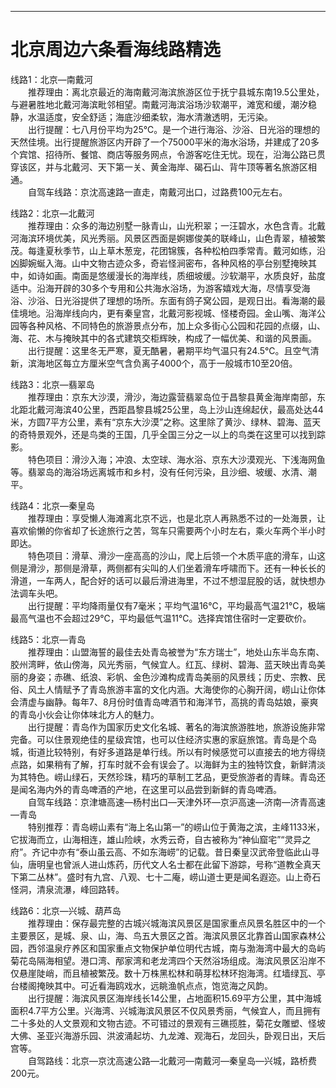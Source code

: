 ---
# 北京周边六条看海线路精选  
  
线路1：北京—南戴河  
&emsp;&emsp;推荐理由：离北京最近的海南戴河海滨旅游区位于抚宁县城东南19.5公里处，与避暑胜地北戴河海滨毗邻相望。南戴河海滨浴场沙软潮平，滩宽和缓，潮汐稳静，水温适度，安全舒适；海底沙细柔软，海水清澈透明，无污染。  
&emsp;&emsp;出行提醒：七八月份平均为25℃。是一个进行海浴、沙浴、日光浴的理想的天然佳境。出行提醒旅游区内开辟了一个75000平米的海水浴场，并建成了20多个宾馆、招待所、餐馆、商店等服务网点，令游客吃住无忧。现在，沿海公路已贯穿该区，并与北戴河、天下第一关、黄金海岸、碣石山、背牛顶等著名旅游区相通。  
&emsp;&emsp;自驾车线路：京沈高速路一直走，南戴河出口，过路费100元左右。  
  
线路2：北京—北戴河  
&emsp;&emsp;推荐理由：众多的海边别墅一脉青山，山光积翠；一汪碧水，水色含青。北戴河海滨环境优美，风光秀丽。风景区西面是婀娜俊美的联峰山，山色青翠，植被繁茂。每逢夏秋季节，山上草木葱宠，花团锦簇，各种松柏四季常青。戴河如练，沿凶脚婉蜒入海。山中文物古迹众多，奇岩怪涧密布，各种风格的亭台别墅掩映其中，如诗如画。南面是悠缓漫长的海岸线，质细坡缓。沙软潮平，水质良好，盐度适中。沿海开辟的30多个专用和公共海水浴场，为游客嬉戏大海，尽情享受海浴、沙浴、日光浴提供了理想的场所。东面有鸽子窝公园，是观日出。看海潮的最佳境地。沿海岸线向内，更有秦皇宫，北戴河影视城、怪楼奇园。金山嘴、海洋公园等各种风格、不同特色的旅游景点分布，加上众多街心公园和花园的点缀，山、海、花、木与掩映其中的各式建筑交柜辉映，构成了一幅优美、和谐的风景画。  
&emsp;&emsp;出行提醒：这里冬无严寒，夏无酷暑，暑期平均气温只有24.5℃。且空气清新，滨海地区每立方厘米空气含负离子4000个，高于一般城市10至20倍。  
  
线路3：北京—翡翠岛  
&emsp;&emsp;推荐理由：京东大沙漠，滑沙，海边露营翡翠岛位于昌黎县黄金海岸南部，东北距北戴河海滨40公里，西距昌黎县城25公里，岛上沙山连绵起伏，最高处达44米，方圆7平方公里，素有“京东大沙漠”之称。这里除了黄沙、绿林、碧海、蓝天的奇特景观外，还是鸟类的王国，几乎全国三分之一以上的鸟类在这里可以找到踪影。  
&emsp;&emsp;特色项目：滑沙入海；冲浪、太空球、海水浴、京东大沙漠观光、下浅海网鱼等。翡翠岛的海浴场远离城市和乡村，没有任何污染，且沙细、坡缓、水清、潮平。  
  
线路4：北京—秦皇岛  
&emsp;&emsp;推荐理由：享受懒人海滩离北京不远，也是北京人再熟悉不过的一处海景，让喜欢偷懒的你省却了长途旅行之苦，驾车只需要两个小时左右，乘火车两个半小时即达。  
&emsp;&emsp;特色项目：滑草、滑沙一座高高的沙山，爬上后领一个木质平底的滑车，山这侧是滑沙，那侧是滑草，两侧都有尖叫的人们坐着滑车呼啸而下。还有一种长长的滑道，一车两人，配合好的话可以最后滑进海里，不过不想湿屁股的话，就快想办法调车头吧。  
&emsp;&emsp;出行提醒：平均降雨量仅有7毫米；平均气温16℃，平均最高气温21℃，极端最高气温也不会超过29℃，平均最低气温11℃。选择宾馆住宿时一定要砍价。  
  
线路5：北京—青岛  
&emsp;&emsp;推荐理由：山盟海誓的最佳去处青岛被誉为“东方瑞士”，地处山东半岛东南、胶州湾畔，依山傍海，风光秀丽，气候宜人。红瓦、绿树、碧海、蓝天映出青岛美丽的身姿；赤礁、纸浪、彩帆、金色沙滩构成青岛美丽的风景线；历史、宗教、民俗、风土人情赋予了青岛旅游丰富的文化内涵。大海使你的心胸开阔，崂山让你体会清虚与幽静。每年7、8月份时值青岛啤酒节和海洋节，高挑的青岛姑娘，豪爽的青岛小伙会让你体味北方人的魅力。  
&emsp;&emsp;出行提醒：青岛作为国家历史文化名城、著名的海滨旅游胜地，旅游设施非常完备。可以住景观绝佳的星级宾馆，也可以住经济实惠的家庭旅馆。青岛是个岛城，街道比较特别，有好多道路是单行线。所以有时候感觉可以直接去的地方得绕点路，如果稍有了解，打车时就不会有误会了。以海鲜为主的独特饮食，新鲜清淡为其特色。崂山绿石，天然珍珠，精巧的草制工艺品，更受旅游者的青睐。青岛还是闻名海内外的青岛啤酒的产地，在这里可以品尝到新鲜的青岛啤酒。  
&emsp;&emsp;自驾车线路：京津塘高速—杨村出口—天津外环—京沪高速—济南—济青高速—青岛  
&emsp;&emsp;特别推荐：青岛崂山素有“海上名山第一”的崂山位于黄海之滨，主峰1133米，它拔海而立，山海相连，雄山险峡，水秀云奇，自古被称为“神仙窟宅”“灵异之府”。齐记中亦有“泰山虽云高、不如东海崂”的记载。昔日秦皇汉武帝登临此山寻仙，唐明皇也曾派人进山炼药，历代文人名士都在此留下游踪，号称“道教全真天下第二丛林”。盛时有九宫、八观、七十二庵，崂山道士更是闻名遐迩。山上奇石怪洞，清泉流瀑，峰回路转。  
  
线路6：北京—兴城、葫芦岛  
&emsp;&emsp;推荐理由：保存最完整的古城兴城海滨风景区是国家重点风景名胜区中的一个主要景区，是城、泉、山，海、鸟五大景区之首。海滨风景区北靠首山国家森林公园，西邻温泉疗养区和国家重点文物保护单位明代古城，南与渤海湾中最大的岛屿菊花岛隔海相望。港口湾、邴家湾和老龙湾四个天然浴场组成。海滨风景区沿岸不仅悬崖陡峭，而且植被繁茂。数十万株黑松林和萌芽松林环抱海湾。红墙绿瓦、亭台楼阁掩映其中。可近看海鸥戏水，远眺渔帆点点，饱览海之风韵。  
&emsp;&emsp;出行提醒：海滨风景区海岸线长14公里，占地面积15.69平方公里，其中海城面积4.7平方公里。兴海湾、兴城海滨风景区不仅风景秀丽，气候宜人，而且拥有二十多处的人文景观和文物古迹。不可错过的景观有三礁揽胜，菊花女雕塑、怪坡大佛、圣亚兴海游乐园、洪波涌起坊、九龙滩、观海石，龙回头，卧观日出，天后宫等。  
&emsp;&emsp;自驾路线：北京—京沈高速公路—北戴河—南戴河—秦皇岛—兴城，路桥费200元。